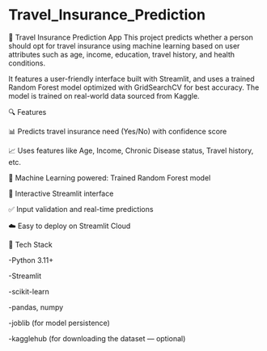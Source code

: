 # Travel_Insurance_Prediction

🛫 Travel Insurance Prediction App
This project predicts whether a person should opt for travel insurance using machine learning based on user attributes such as age, income, education, travel history, and health conditions.

It features a user-friendly interface built with Streamlit, and uses a trained Random Forest model optimized with GridSearchCV for best accuracy. The model is trained on real-world data sourced from Kaggle.

🔍 Features

📊 Predicts travel insurance need (Yes/No) with confidence score

📈 Uses features like Age, Income, Chronic Disease status, Travel history, etc.

🧠 Machine Learning powered: Trained Random Forest model

🎯 Interactive Streamlit interface

✅ Input validation and real-time predictions

☁️ Easy to deploy on Streamlit Cloud

📂 Tech Stack

-Python 3.11+

-Streamlit

-scikit-learn

-pandas, numpy

-joblib (for model persistence)

-kagglehub (for downloading the dataset — optional)

